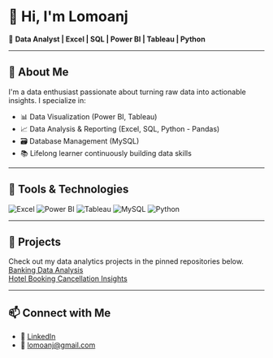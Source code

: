 # 👋 Hi, I'm Lomoanj

🎯 **Data Analyst | Excel | SQL | Power BI | Tableau | Python**

---

## 🧠 About Me
I'm a data enthusiast passionate about turning raw data into actionable insights. I specialize in:

- 📊 Data Visualization (Power BI, Tableau)  
- 📈 Data Analysis & Reporting (Excel, SQL, Python - Pandas)  
- 🗃️ Database Management (MySQL)  
- 📚 Lifelong learner continuously building data skills  

---

## 🔧 Tools & Technologies
![Excel](https://img.shields.io/badge/-Excel-217346?style=flat-square&logo=microsoft-excel&logoColor=white)
![Power BI](https://img.shields.io/badge/-Power%20BI-F2C811?style=flat-square&logo=power-bi&logoColor=black)
![Tableau](https://img.shields.io/badge/-Tableau-E97627?style=flat-square&logo=tableau&logoColor=white)
![MySQL](https://img.shields.io/badge/-MySQL-4479A1?style=flat-square&logo=mysql&logoColor=white)
![Python](https://img.shields.io/badge/-Python-3776AB?style=flat-square&logo=python&logoColor=white)

---

## 📂 Projects
Check out my data analytics projects in the pinned repositories below.  
[Banking Data Analysis](https://github.com/Lomoanj/Banking-Data-Analysis.git)  
[Hotel Booking Cancellation Insights](https://github.com/Lomoanj/Hotel-Cancellation-Insights)

---

## 📫 Connect with Me
- 🔗 [LinkedIn](https://www.linkedin.com/in/lomoanj/)
- 📧 [lomoanj@gmail.com](mailto:lomoanj@gmail.com)
